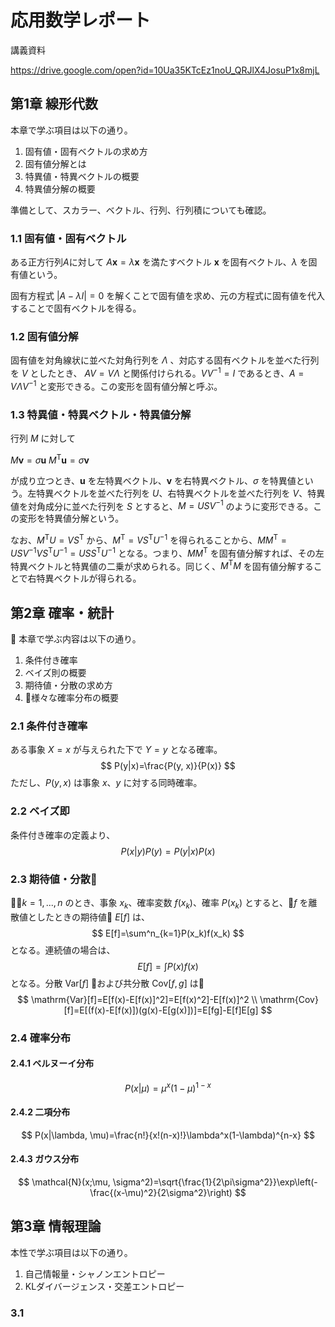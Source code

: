 # 応用数学レポート

講義資料

https://drive.google.com/open?id=10Ua35KTcEz1noU_QRJlX4JosuP1x8mjL

## 第1章 線形代数

本章で学ぶ項目は以下の通り。

1. 固有値・固有ベクトルの求め方
1. 固有値分解とは
1. 特異値・特異ベクトルの概要
1. 特異値分解の概要

準備として、スカラー、ベクトル、行列、行列積についても確認。

### 1.1 固有値・固有ベクトル

ある正方行列$A$に対して $A\mathbf{x}=\lambda\mathbf{x}$ を満たすベクトル $\mathbf{x}$ を固有ベクトル、$\lambda$ を固有値という。

固有方程式 $|A-\lambda I|=0$ を解くことで固有値を求め、元の方程式に固有値を代入することで固有ベクトルを得る。

### 1.2 固有値分解

固有値を対角線状に並べた対角行列を $\Lambda$ 、対応する固有ベクトルを並べた行列を $V$ としたとき、 $AV=V\Lambda$ と関係付けられる。$VV^{-1}=I$ であるとき、$A=V\Lambda V^{-1}$ と変形できる。この変形を固有値分解と呼ぶ。

### 1.3 特異値・特異ベクトル・特異値分解

行列 $M$ に対して

$M\mathbf{v}=\sigma\mathbf{u}$
$M^\mathrm{T}\mathbf{u}=\sigma\mathbf{v}$

が成り立つとき、$\mathbf{u}$ を左特異ベクトル、$\mathbf{v}$ を右特異ベクトル、$\sigma$ を特異値という。左特異ベクトルを並べた行列を $U$、右特異ベクトルを並べた行列を $V$、特異値を対角成分に並べた行列を $S$ とすると、$M=USV^{-1}$ のように変形できる。この変形を特異値分解という。

なお、$M^{\mathrm{T}}U=VS^\mathrm{T}$ から、$M^\mathrm{T}=VS^\mathrm{T}U^{-1}$ を得られることから、$MM^\mathrm{T}=USV^{-1}VS^{\mathrm{T}}U^{-1}=USS^{\mathrm{T}}U^{-1}$ となる。つまり、$MM^\mathrm{T}$ を固有値分解すれば、その左特異ベクトルと特異値の二乗が求められる。同じく、$M^\mathrm{T}M$ を固有値分解することで右特異ベクトルが得られる。

## 第2章 確率・統計

本章で学ぶ内容は以下の通り。

1. 条件付き確率
1. ベイズ則の概要
1. 期待値・分散の求め方
1. 様々な確率分布の概要

### 2.1 条件付き確率

ある事象 $X=x$ が与えられた下で $Y=y$ となる確率。
$$
  P(y|x)=\frac{P(y, x)}{P(x)}
$$
ただし、$P(y, x)$ は事象 $x$、$y$ に対する同時確率。

### 2.2 ベイズ即

条件付き確率の定義より、
$$
  P(x|y)P(y)=P(y|x)P(x)
$$

### 2.3 期待値・分散

$k=1,...,n$ のとき、事象 $x_k$、確率変数 $f(x_k)$、確率 $P(x_k)$ とすると、$f$ を離散値としたときの期待値 $E[f]$ は、
$$
  E[f]=\sum^n_{k=1}P(x_k)f(x_k)
$$
となる。連続値の場合は、
$$
  E[f]=\int P(x)f(x)
$$
となる。分散 $\mathrm{Var}[f]$ および共分散 $\mathrm{Cov}[f, g]$ は
$$
  \mathrm{Var}[f]=E[f(x)-E[f(x)]^2]=E[f(x)^2]-E[f(x)]^2 \\
  \mathrm{Cov}[f]=E[(f(x)-E[f(x)])(g(x)-E[g(x)])]=E[fg]-E[f]E[g]
$$

### 2.4 確率分布

#### 2.4.1 ベルヌーイ分布

$$
  P(x|\mu)=\mu^x(1-\mu)^{1-x}
$$

#### 2.4.2 二項分布

$$
  P(x|\lambda, \mu)=\frac{n!}{x!(n-x)!}\lambda^x(1-\lambda)^{n-x}
$$

#### 2.4.3 ガウス分布

$$
  \mathcal{N}(x;\mu, \sigma^2)=\sqrt{\frac{1}{2\pi\sigma^2}}\exp\left(-\frac{(x-\mu)^2}{2\sigma^2}\right)
$$

## 第3章 情報理論

本性で学ぶ項目は以下の通り。

1. 自己情報量・シャノンエントロピー
1. KLダイバージェンス・交差エントロピー

### 3.1
